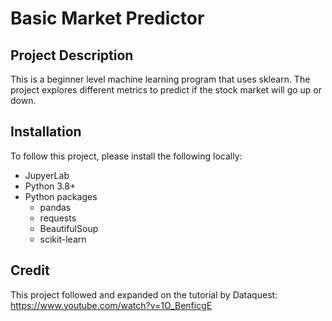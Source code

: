 # Basic Market Predictor

## Project Description

This is a beginner level machine learning program that uses sklearn. The project explores different metrics to predict if the stock market will go up or down. 

## Installation

To follow this project, please install the following locally:

* JupyerLab
* Python 3.8+
* Python packages
    * pandas
    * requests
    * BeautifulSoup
    * scikit-learn

## Credit

This project followed and expanded on the tutorial by Dataquest: https://www.youtube.com/watch?v=1O_BenficgE
